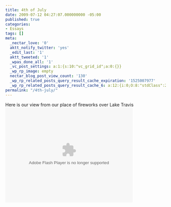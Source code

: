 ```yaml
---
title: 4th of July
date: 2009-07-12 04:27:07.000000000 -05:00
published: true
categories:
- Essays
tags: []
meta:
  _nectar_love: '0'
  aktt_notify_twitter: 'yes'
  _edit_last: '1'
  aktt_tweeted: '1'
  _wpas_done_all: '1'
  _vc_post_settings: a:1:{s:10:"vc_grid_id";a:0:{}}
  _wp_rp_image: empty
  nectar_blog_post_view_count: '130'
  _wp_rp_related_posts_query_result_cache_expiration: '1525007977'
  _wp_rp_related_posts_query_result_cache_6: a:12:{i:0;O:8:"stdClass":2:{s:7:"post_id";s:4:"4420";s:5:"score";s:18:"16.643150583502383";}i:1;O:8:"stdClass":2:{s:7:"post_id";s:3:"203";s:5:"score";s:18:"16.643150583502383";}i:2;O:8:"stdClass":2:{s:7:"post_id";s:3:"270";s:5:"score";s:18:"11.782059702383707";}i:3;O:8:"stdClass":2:{s:7:"post_id";s:4:"3120";s:5:"score";s:15:"9.5848351250419";}i:4;O:8:"stdClass":2:{s:7:"post_id";s:3:"679";s:5:"score";s:15:"9.5848351250419";}i:5;O:8:"stdClass":2:{s:7:"post_id";s:3:"647";s:5:"score";s:15:"9.5848351250419";}i:6;O:8:"stdClass":2:{s:7:"post_id";s:4:"4427";s:5:"score";s:17:"7.079309188042786";}i:7;O:8:"stdClass":2:{s:7:"post_id";s:4:"2813";s:5:"score";s:17:"7.079309188042786";}i:8;O:8:"stdClass":2:{s:7:"post_id";s:4:"2798";s:5:"score";s:17:"7.079309188042786";}i:9;O:8:"stdClass":2:{s:7:"post_id";s:4:"2795";s:5:"score";s:17:"7.079309188042786";}i:10;O:8:"stdClass":2:{s:7:"post_id";s:4:"2784";s:5:"score";s:17:"7.079309188042786";}i:11;O:8:"stdClass":2:{s:7:"post_id";s:4:"2774";s:5:"score";s:17:"7.079309188042786";}}
permalink: "/4th-july/"
---
```

<p>Here is our view from our place of fireworks over Lake Travis<br />
<object classid="clsid:d27cdb6e-ae6d-11cf-96b8-444553540000" width="400" height="300" codebase="http://download.macromedia.com/pub/shockwave/cabs/flash/swflash.cab#version=6,0,40,0"><param name="flashvars" value="intl_lang=en-us&amp;photo_secret=ec6dd37680&amp;photo_id=3711470877" /><param name="bgcolor" value="#000000" /><param name="allowFullScreen" value="true" /><param name="src" value="http://www.flickr.com/apps/video/stewart.swf?v=71377" /><param name="allowfullscreen" value="true" /><embed type="application/x-shockwave-flash" width="400" height="300" src="http://www.flickr.com/apps/video/stewart.swf?v=71377" allowfullscreen="true" bgcolor="#000000" flashvars="intl_lang=en-us&amp;photo_secret=ec6dd37680&amp;photo_id=3711470877" /></object></p>
